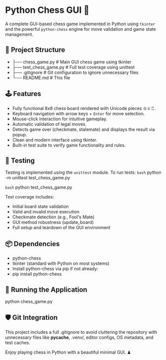 # Python Chess GUI 🎯

A complete GUI-based chess game implemented in Python using `tkinter` and the powerful `python-chess` engine for move validation and game state management.

## 🧩 Project Structure

- ├── chess_game.py # Main GUI chess game using tkinter
- ├── test_chess_game.py # Full test coverage using unittest
- ├── .gitignore # Git configuration to ignore unnecessary files
- └── README.md # This file

## 🕹 Features

- Fully functional 8x8 chess board rendered with Unicode pieces ♔♕♖.
- Keyboard navigation with arrow keys + `Enter` for move selection.
- Mouse-click interaction for intuitive gameplay.
- Automatic validation of legal moves.
- Detects game over (checkmate, stalemate) and displays the result via popup.
- Clean and modern interface using tkinter.
- Built-in test suite to verify game functionality and rules.

## 🧪 Testing

Testing is implemented using the `unittest` module. To run tests:
```bash``` python -m unittest test_chess_game.py

```bash```
python test_chess_game.py

Test coverage includes:
- Initial board state validation
- Valid and invalid move execution
- Checkmate detection (e.g., Fool's Mate)
- GUI method robustness (update_board)
- Full setup and teardown of the GUI environment

## 📦 Dependencies
- python-chess
- tkinter (standard with Python on most systems)
- Install python-chess via pip if not already:
- pip install python-chess

## 🚀 Running the Application
python chess_game.py

## 🛡 Git Integration
This project includes a full .gitignore to avoid cluttering the repository with unnecessary files like __pycache__, .venv/, editor configs, OS metadata, and test caches.

Enjoy playing chess in Python with a beautiful minimal GUI. ♟
